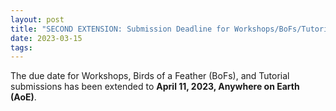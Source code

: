 ```yaml
---
layout: post
title: "SECOND EXTENSION: Submission Deadline for Workshops/BoFs/Tutorials"
date: 2023-03-15
tags:
---
```


The due date for Workshops, Birds of a Feather (BoFs), and Tutorial submissions
has been extended to **April 11, 2023, Anywhere on Earth (AoE)**.
